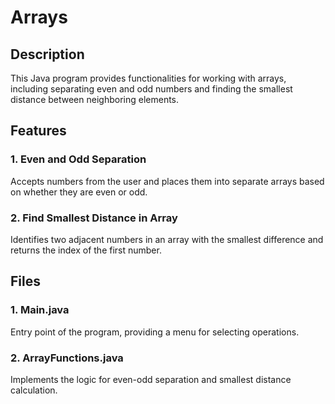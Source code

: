 # Arrays
## Description

This Java program provides functionalities for working with arrays, including separating even and odd numbers and finding the smallest distance between neighboring elements.

## Features

### 1. Even and Odd Separation

Accepts numbers from the user and places them into separate arrays based on whether they are even or odd.

### 2. Find Smallest Distance in Array

Identifies two adjacent numbers in an array with the smallest difference and returns the index of the first number.

## Files

### 1. Main.java

Entry point of the program, providing a menu for selecting operations.

### 2. ArrayFunctions.java

Implements the logic for even-odd separation and smallest distance calculation.
